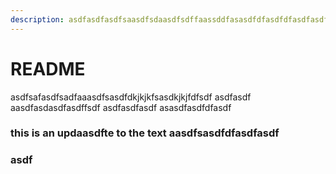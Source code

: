 ```yaml
---
description: asdfasdfasdfsaasdfsdaasdfsdffaassddfasasdfdfasdfdfasdfasdfasdfaasdfasdfsdfasdf
---
```


# README

asdfsafasdfsadfaaasdfsasdfdkjkjkfsasdkjkjfdfsdf asdfasdf aasdfasdasdfasdffsdf asdfasdfasdf asasdfasdfdfasdf

### this is an updaasdfte to the text aasdfsasdfdfasdfasdf

### asdf

